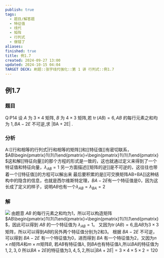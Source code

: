 ```yaml
---
publish: true
tags:
  - 题目/解答题
  - 特征值
  - 线代
  - 矩阵
  - 行列式
  - 做错了
aliases: 
finished: true
title: 例1.7
created: 2024-09-27 13:00
updated: 2024-10-15 04:04
TARGET DECK: 刷题::张宇线代强化::第 1 讲 行列式::例1.7
---
```

## 例1.7
### 题目
Q:P14 设 $A$ 为 $3 \times 4$ 矩阵, $B$ 为 $4 \times 3$ 矩阵,若 $\operatorname{tr}( {AB}) = 6,{AB}$ 的每行元素之和均为 $1,{BA} - {2E}$ 不可逆,求 $| {\mathrm{{BA}} + 2\mathrm{E}}|$ .
### 分析
A:[[行和相等的行列式|行和相等的矩阵]]和[[特征值]]有密切联系，$AB\begin{pmatrix}1\\1\\1\end{pmatrix}=\begin{pmatrix}1\\1\\1\end{pmatrix}$这和解[[特征向量]]的那个方程的形式是一致的，这也就通过定义来得到了一个特证值和特征向量，$\lambda_{AB}=1$
另一方面描述[[矩阵的逆]]是不可逆的，这往往也带着一个[[特征值]]的方程可以解出来
最后要积累的是[[可交换矩阵AB=BA]]这种结构中的隐含的信息，也就是西尔维斯特定理，$BA-2E$有一个特征值是$0$，因为这长成了定义的样子，说明$AB$也有一个$\lambda_{AB}=\lambda_{BA}=2$
### 解 
![](https://img.hwenyi.live/202410151149037.webp)
由题意 $AB$ 的每行元素之和均为1，所以可以构造矩阵 $AB\begin{pmatrix}1\\1\\1\end{pmatrix}=\begin{pmatrix}1\\1\\1\end{pmatrix}$，因此可以得到 $AB$ 的一个特征值为 $\lambda_{AB}=1$。
又因为$\operatorname{tr}(AB)=6$,且$AB$为$3\times 3$矩阵，所以可以得到$AB$的另外两个特征值分别为2和3。
根据 $BA-2E$ 不可逆，可以得到 $BA-2E$ 有一个特征值为$0$，进而得到 $BA$ 有一个特征值为$2$，又因为$n\times n$矩阵$A$和$m\times m$矩阵$B$, 若$AB$有特征值$\lambda$, 则$BA$也有特征值$\lambda$,所以$BA$的特征值为$1,2,3,0$
所以$BA+2E$的特征值为$3,4,5,2$,所以$|BA+2E|=3\times 4\times 5\times 2=120$


